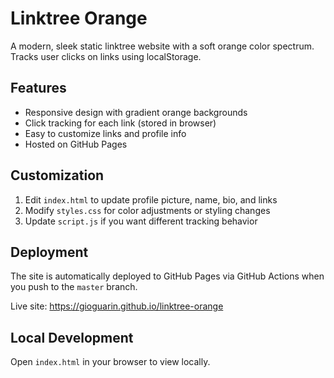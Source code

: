 # Linktree Orange

A modern, sleek static linktree website with a soft orange color spectrum. Tracks user clicks on links using localStorage.

## Features

- Responsive design with gradient orange backgrounds
- Click tracking for each link (stored in browser)
- Easy to customize links and profile info
- Hosted on GitHub Pages

## Customization

1. Edit `index.html` to update profile picture, name, bio, and links
2. Modify `styles.css` for color adjustments or styling changes
3. Update `script.js` if you want different tracking behavior

## Deployment

The site is automatically deployed to GitHub Pages via GitHub Actions when you push to the `master` branch.

Live site: https://gioguarin.github.io/linktree-orange

## Local Development

Open `index.html` in your browser to view locally.